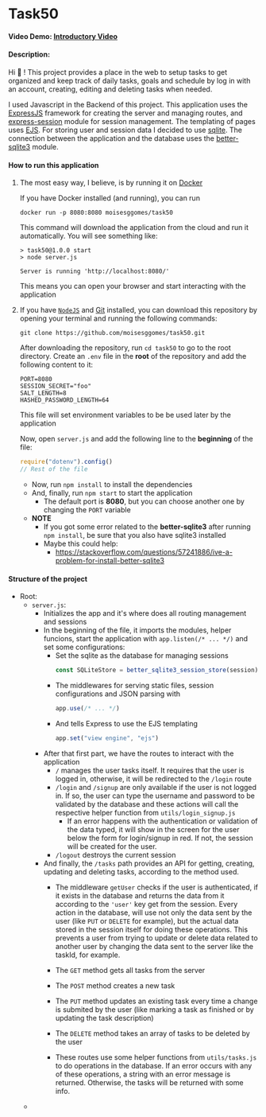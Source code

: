 # Task50

#### Video Demo:  [Introductory Video](URL)

#### Description:

Hi :wave: ! This project provides a place in the web to setup tasks to get organized and keep track of daily tasks, goals and schedule by log in with an account, creating, editing and deleting tasks when needed.

I used Javascript in the Backend of this project. This application uses the [ExpressJS](https://expressjs.com) framework for creating the server and managing routes, and [express-session](https://github.com/expressjs/session#readme) module for session management. The templating of pages uses [EJS](https://ejs.co/). For storing user and session data I decided to use [sqlite](https://www.sqlite.org). The connection between the application and the database uses the [better-sqlite3](https://github.com/WiseLibs/better-sqlite3) module.

#### How to run this application
1. The most easy way, I believe, is by running it on [Docker](https://www.docker.com/)

   If you have Docker installed (and running), you can run
   ```
   docker run -p 8080:8080 moisesggomes/task50
   ```

   This command will download the application from the cloud and run it automatically. You will see something like:
   ```
   > task50@1.0.0 start
   > node server.js

   Server is running 'http://localhost:8080/'
   ```
   This means you can open your browser and start interacting with the application

2. If you have [`NodeJS`](https://nodejs.org/en/download/) and [Git](https://git-scm.com/downloads) installed, you can download this repository by opening your terminal and running the following commands:
    ```
    git clone https://github.com/moisesggomes/task50.git
    ```
    After downloading the repository, run `cd task50` to go to the root directory. Create an `.env` file in the **root** of the repository and add the following content to it:
    ```
    PORT=8080
    SESSION_SECRET="foo"
    SALT_LENGTH=8
    HASHED_PASSWORD_LENGTH=64
    ```
    This file will set environment variables to be be used later by the application

    Now, open `server.js` and add the following line to the **beginning** of the file:
    ```js
    require("dotenv").config()
    // Rest of the file
    ```

    - Now, run `npm install` to install the dependencies
    - And, finally, run `npm start` to start the application
      - The default port is **8080**, but you can choose another one by changing the `PORT` variable
    - **NOTE**
      - If you got some error related to the **better-sqlite3** after running `npm install`, be sure that you also have sqlite3 installed
      - Maybe this could help:
        - https://stackoverflow.com/questions/57241886/ive-a-problem-for-install-better-sqlite3

#### Structure of the project
- Root:
  - `server.js`:
    - Initializes the app and it's where does all routing management and sessions
    - In the beginning of the file, it imports the modules, helper funcions, start the application with `app.listen(/* ... */)` and set some configurations:
      - Set the sqlite as the database for managing sessions
        ```js
        const SQLiteStore = better_sqlite3_session_store(session)
        ```
      - The middlewares for serving static files, session configurations and JSON parsing with
        ```js
        app.use(/* ... */)
        ```
      - And tells Express to use the EJS templating
        ```js
        app.set("view engine", "ejs")
        ```
    - After that first part, we have the routes to interact with the application
      - `/` manages the user tasks itself. It requires that the user is logged in, otherwise, it will be redirected to the `/login` route
      - `/login` and `/signup` are only available if the user is not logged in. If so, the user can type the username and password to be validated by the database and these actions will call the respective helper function from `utils/login_signup.js`
        - If an error happens with the authentication or validation of the data typed, it will show in the screen for the user below the form for login/signup in red. If not, the session will be created for the user.
      - `/logout` destroys the current session
    - And finally, the `/tasks` path provides an API for getting, creating, updating and deleting tasks, according to the method used.
      - The middleware ```getUser``` checks if the user is authenticated, if it exists in the database and returns the data from it according to the `'user'` key get from the session. Every action in the database, will use not only the data sent by the user (like `PUT` or `DELETE` for example), but the actual data stored in the session itself for doing these operations. This prevents a user from trying to update or delete data related to another user by changing the data sent to the server like the taskId, for example.
      - The `GET` method gets all tasks from the server
      - The `POST` method creates a new task
      - The `PUT` method updates an existing task every time a change is submited by the user (like marking a task as finished or by updating the task description)
      - The `DELETE` method takes an array of tasks to be deleted by the user

      - These routes use some helper functions from `utils/tasks.js` to do operations in the database. If an error occurs with any of these operations, a string with an error message is returned. Otherwise, the tasks will be returned with some info.
  - 